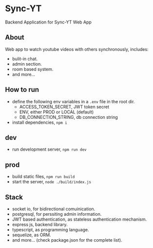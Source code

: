 # Sync-YT 

Backend Application for Sync-YT Web App

##  About

Web app to watch youtube videos with others synchronously, includes:

- bulit-in chat.
- admin section.
- room based system.
- and more...

## How to run

- define the following env variables in a ```.env``` file in the root dir.
    - ACCESS_TOKEN_SECRET, JWT token secret
    - ENV, either PROD or LOCAL (default)
    - DB_CONNECTION_STRING, db connection string
- install dependencies, ```npm i```

## dev

- run development server, ```npm run dev```

## prod

- build static files, ```npm run build```
- start the server,  ```node ./build/index.js```

## Stack

- socket io, for bidirectional comuinication.
- postgresql, for perssiting admin information.
- JWT based authentication, as stateless authentication mechanism.
- express js, backend library.
- typescript, as programming language.
- sequelize, as ORM.
- and more... (check package.json for the complete list).

